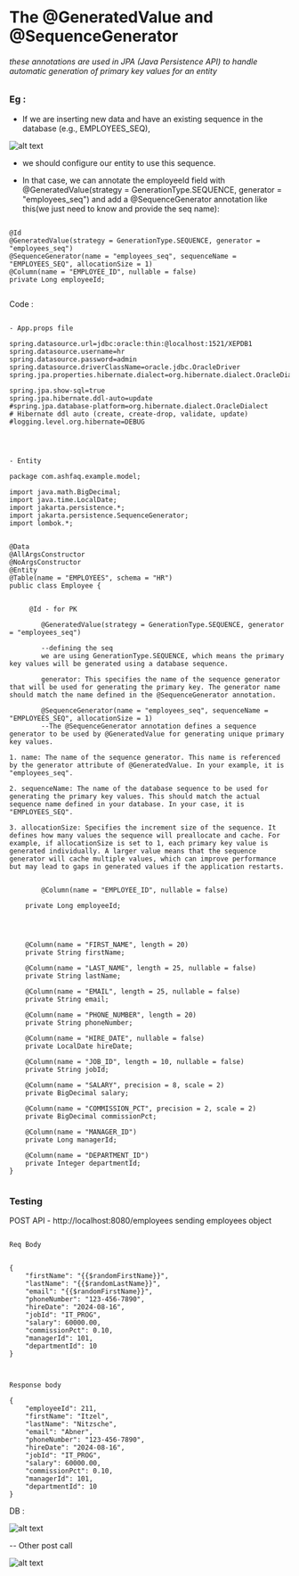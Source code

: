 # The @GeneratedValue and @SequenceGenerator 
<h6>these annotations are used in JPA (Java Persistence API) to handle automatic generation of primary key values for an entity</h6>

### Eg :

- If we are inserting new data and have an existing sequence in the database (e.g., EMPLOYEES_SEQ), 


![alt text](image.png)


- we should configure our entity to use this sequence. 

- In that case, we can annotate the employeeId field with @GeneratedValue(strategy = GenerationType.SEQUENCE, generator = "employees_seq") and add a @SequenceGenerator annotation like this(we just need to know and provide the seq name):

```

@Id
@GeneratedValue(strategy = GenerationType.SEQUENCE, generator = "employees_seq")
@SequenceGenerator(name = "employees_seq", sequenceName = "EMPLOYEES_SEQ", allocationSize = 1)
@Column(name = "EMPLOYEE_ID", nullable = false)
private Long employeeId;


```

Code :

```

- App.props file

spring.datasource.url=jdbc:oracle:thin:@localhost:1521/XEPDB1
spring.datasource.username=hr
spring.datasource.password=admin
spring.datasource.driverClassName=oracle.jdbc.OracleDriver
spring.jpa.properties.hibernate.dialect=org.hibernate.dialect.OracleDialect

spring.jpa.show-sql=true
spring.jpa.hibernate.ddl-auto=update
#spring.jpa.database-platform=org.hibernate.dialect.OracleDialect
# Hibernate ddl auto (create, create-drop, validate, update)
#logging.level.org.hibernate=DEBUG




- Entity 

package com.ashfaq.example.model;

import java.math.BigDecimal;
import java.time.LocalDate;
import jakarta.persistence.*;
import jakarta.persistence.SequenceGenerator;
import lombok.*;


@Data
@AllArgsConstructor
@NoArgsConstructor
@Entity
@Table(name = "EMPLOYEES", schema = "HR")
public class Employee {


	 @Id - for PK 

	    @GeneratedValue(strategy = GenerationType.SEQUENCE, generator = "employees_seq")

        --defining the seq
        we are using GenerationType.SEQUENCE, which means the primary key values will be generated using a database sequence.

        generator: This specifies the name of the sequence generator that will be used for generating the primary key. The generator name should match the name defined in the @SequenceGenerator annotation.

	    @SequenceGenerator(name = "employees_seq", sequenceName = "EMPLOYEES_SEQ", allocationSize = 1)
        --The @SequenceGenerator annotation defines a sequence generator to be used by @GeneratedValue for generating unique primary key values.

1. name: The name of the sequence generator. This name is referenced by the generator attribute of @GeneratedValue. In your example, it is "employees_seq".

2. sequenceName: The name of the database sequence to be used for generating the primary key values. This should match the actual sequence name defined in your database. In your case, it is "EMPLOYEES_SEQ".

3. allocationSize: Specifies the increment size of the sequence. It defines how many values the sequence will preallocate and cache. For example, if allocationSize is set to 1, each primary key value is generated individually. A larger value means that the sequence generator will cache multiple values, which can improve performance but may lead to gaps in generated values if the application restarts.


	    @Column(name = "EMPLOYEE_ID", nullable = false)

    private Long employeeId;




    @Column(name = "FIRST_NAME", length = 20)
    private String firstName;

    @Column(name = "LAST_NAME", length = 25, nullable = false)
    private String lastName;

    @Column(name = "EMAIL", length = 25, nullable = false)
    private String email;

    @Column(name = "PHONE_NUMBER", length = 20)
    private String phoneNumber;

    @Column(name = "HIRE_DATE", nullable = false)
    private LocalDate hireDate;

    @Column(name = "JOB_ID", length = 10, nullable = false)
    private String jobId;

    @Column(name = "SALARY", precision = 8, scale = 2)
    private BigDecimal salary;

    @Column(name = "COMMISSION_PCT", precision = 2, scale = 2)
    private BigDecimal commissionPct;

    @Column(name = "MANAGER_ID")
    private Long managerId;

    @Column(name = "DEPARTMENT_ID")
    private Integer departmentId;
}


```



### Testing 


POST API - http://localhost:8080/employees sending employees object



```

Req Body 


{
    "firstName": "{{$randomFirstName}}",
    "lastName": "{{$randomLastName}}",
    "email": "{{$randomFirstName}}",
    "phoneNumber": "123-456-7890",
    "hireDate": "2024-08-16",
    "jobId": "IT_PROG",
    "salary": 60000.00,
    "commissionPct": 0.10,
    "managerId": 101,
    "departmentId": 10
}



Response body 

{
    "employeeId": 211,
    "firstName": "Itzel",
    "lastName": "Nitzsche",
    "email": "Abner",
    "phoneNumber": "123-456-7890",
    "hireDate": "2024-08-16",
    "jobId": "IT_PROG",
    "salary": 60000.00,
    "commissionPct": 0.10,
    "managerId": 101,
    "departmentId": 10
}

```
DB :

![alt text](image-1.png)


-- Other post call

![alt text](image-2.png)